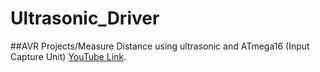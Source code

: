 # Ultrasonic_Driver
##AVR Projects/Measure Distance using ultrasonic and ATmega16 (Input Capture Unit)
[YouTube Link](https://www.youtube.com/watch?v=g1qWMyinvpE).
